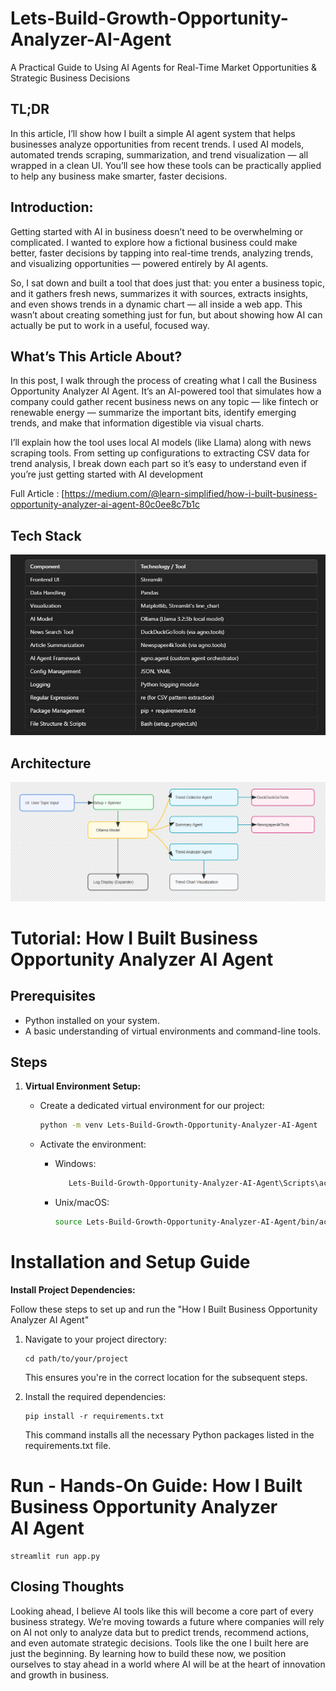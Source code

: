 # Lets-Build-Growth-Opportunity-Analyzer-AI-Agent

A Practical Guide to Using AI Agents for Real-Time Market Opportunities & Strategic Business Decisions

## TL;DR
In this article, I’ll show how I built a simple AI agent system that helps businesses analyze opportunities from recent trends. I used AI models, automated trends scraping, summarization, and trend visualization — all wrapped in a clean UI. You’ll see how these tools can be practically applied to help any business make smarter, faster decisions.

## Introduction:
Getting started with AI in business doesn’t need to be overwhelming or complicated. I wanted to explore how a fictional business could make better, faster decisions by tapping into real-time trends, analyzing trends, and visualizing opportunities — powered entirely by AI agents.

So, I sat down and built a tool that does just that: you enter a business topic, and it gathers fresh news, summarizes it with sources, extracts insights, and even shows trends in a dynamic chart — all inside a web app. This wasn’t about creating something just for fun, but about showing how AI can actually be put to work in a useful, focused way.

## What’s This Article About?
In this post, I walk through the process of creating what I call the Business Opportunity Analyzer AI Agent. It’s an AI-powered tool that simulates how a company could gather recent business news on any topic — like fintech or renewable energy — summarize the important bits, identify emerging trends, and make that information digestible via visual charts.

I’ll explain how the tool uses local AI models (like Llama) along with news scraping tools. From setting up configurations to extracting CSV data for trend analysis, I break down each part so it’s easy to understand even if you’re just getting started with AI development

Full Article : [https://medium.com/@learn-simplified/how-i-built-business-opportunity-analyzer-ai-agent-80c0ee8c7b1c


## Tech Stack  

![Design Diagram](design_docs/tech_stack.png)


## Architecture

![Design Diagram](design_docs/design.png)


# Tutorial: How I Built Business Opportunity Analyzer AI Agent

## Prerequisites
- Python installed on your system.
- A basic understanding of virtual environments and command-line tools.

## Steps

1. **Virtual Environment Setup:**
   - Create a dedicated virtual environment for our project:
   
     ```bash
     python -m venv Lets-Build-Growth-Opportunity-Analyzer-AI-Agent
     ```
   - Activate the environment:
   
     - Windows:
       ```bash
          Lets-Build-Growth-Opportunity-Analyzer-AI-Agent\Scripts\activate        
       ```
     - Unix/macOS:
       ```bash
       source Lets-Build-Growth-Opportunity-Analyzer-AI-Agent/bin/activate
       ```
   

# Installation and Setup Guide

**Install Project Dependencies:**

Follow these steps to set up and run the  "How I Built Business Opportunity Analyzer AI Agent"

1. Navigate to your project directory:
   ```
   cd path/to/your/project
   ```
   This ensures you're in the correct location for the subsequent steps.

2. Install the required dependencies:
   ```
   pip install -r requirements.txt   
   ```
   This command installs all the necessary Python packages listed in the requirements.txt file.


# Run - Hands-On Guide: How I Built Business Opportunity Analyzer AI Agent
  
   ```
   streamlit run app.py   
   ```
   
## Closing Thoughts

Looking ahead, I believe AI tools like this will become a core part of every business strategy. We’re moving towards a future where companies will rely on AI not only to analyze data but to predict trends, recommend actions, and even automate strategic decisions. Tools like the one I built here are just the beginning. By learning how to build these now, we position ourselves to stay ahead in a world where AI will be at the heart of innovation and growth in business.